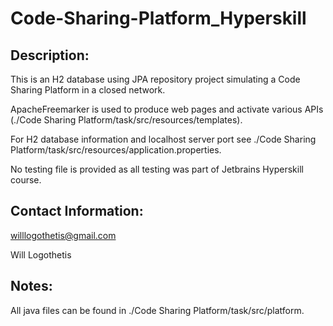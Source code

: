 ﻿# Code-Sharing-Platform_Hyperskill
## Description: 
This is an H2 database using JPA repository project simulating a Code Sharing Platform in a closed network.

ApacheFreemarker is used to produce web pages and activate various APIs (./Code Sharing Platform/task/src/resources/templates).

For H2 database information and localhost server port see ./Code Sharing Platform/task/src/resources/application.properties.

No testing file is provided as all testing was part of Jetbrains Hyperskill course.

## Contact Information: 
willlogothetis@gmail.com

Will Logothetis

## Notes: 
All java files can be found in ./Code Sharing Platform/task/src/platform.
